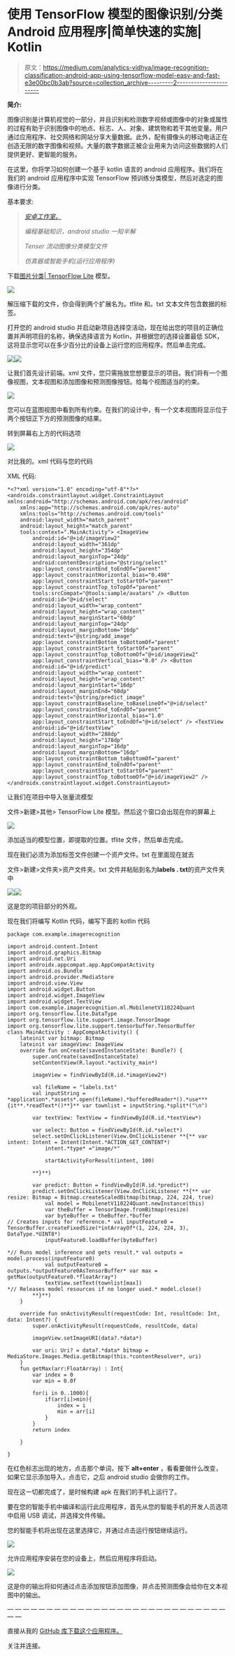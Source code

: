 # 使用 TensorFlow 模型的图像识别/分类 Android 应用程序|简单快速的实施| Kotlin

> 原文：<https://medium.com/analytics-vidhya/image-recognition-classification-android-app-using-tensorflow-model-easy-and-fast-e3e00bc0b3ab?source=collection_archive---------2----------------------->

**简介:**

图像识别是计算机视觉的一部分，并且识别和检测数字视频或图像中的对象或属性的过程有助于识别图像中的地点、标志、人、对象、建筑物和若干其他变量。用户通过应用程序、社交网络和网站分享大量数据。此外，配有摄像头的移动电话正在创造无限的数字图像和视频。大量的数字数据正被企业用来为访问这些数据的人们提供更好、更智能的服务。

在这里，你将学习如何创建一个基于 kotlin 语言的 android 应用程序。我们将在我们的 android 应用程序中实现 TensorFlow 预训练分类模型，然后对选定的图像进行分类。

基本要求:

> [*安卓工作室。*](https://developer.android.com/studio?gclsrc=aw.ds&gclid=Cj0KCQjw3f6HBhDHARIsAD_i3D-67jAQL0AtFojvK1e7vIKcSvFY05DImffCs5EoQ_jvhW1zBo7TAloaApzHEALw_wcB)
> 
> *编程基础知识，android studio 一知半解*
> 
> *Tenser 流动图像分类模型文件*
> 
> *仿真器或智能手机(运行应用程序)*

下载[图片分类| TensorFlow Lite](https://www.tensorflow.org/lite/examples/image_classification/overview) 模型。

![](img/183440f008e880f0f2617b2cd75d1443.png)

解压缩下载的文件，你会得到两个扩展名为。tflite 和。txt 文本文件包含数据的标签。

打开您的 android studio 并启动新项目选择空活动，现在给出您的项目的正确位置并声明项目的名称，确保选择语言为 Kotlin，并根据您的选择设置最低 SDK，这将显示您可以在多少百分比的设备上运行您的应用程序。然后单击完成。

![](img/e24920686b24593df3e1baaad4429405.png)![](img/7d87ccf67880c2cf4aa59fbd1bae748c.png)

让我们首先设计前端。xml 文件，您只需拖放您想要显示的项目。我们将有一个图像视图，文本视图和添加图像和预测图像按钮。给每个视图适当的约束。

![](img/67bc25b4fc2f40c25731a5ab5ea0962d.png)

您可以在蓝图视图中看到所有约束。在我们的设计中，有一个文本视图将显示位于两个按钮正下方的预测图像的结果。

转到屏幕右上方的代码选项

![](img/aa53c46828765a07fb1ef8f1c48b4421.png)

对比我的。xml 代码与您的代码

XML 代码:

```
*<?*xml version="1.0" encoding="utf-8"*?>* <androidx.constraintlayout.widget.ConstraintLayout xmlns:android="http://schemas.android.com/apk/res/android"
    xmlns:app="http://schemas.android.com/apk/res-auto"
    xmlns:tools="http://schemas.android.com/tools"
    android:layout_width="match_parent"
    android:layout_height="match_parent"
    tools:context=".MainActivity"> <ImageView
        android:id="@+id/imageView2"
        android:layout_width="361dp"
        android:layout_height="354dp"
        android:layout_marginTop="24dp"
        android:contentDescription="@string/select"
        app:layout_constraintEnd_toEndOf="parent"
        app:layout_constraintHorizontal_bias="0.498"
        app:layout_constraintStart_toStartOf="parent"
        app:layout_constraintTop_toTopOf="parent"
        tools:srcCompat="@tools:sample/avatars" /> <Button
        android:id="@+id/select"
        android:layout_width="wrap_content"
        android:layout_height="wrap_content"
        android:layout_marginStart="60dp"
        android:layout_marginTop="24dp"
        android:layout_marginBottom="16dp"
        android:text="@string/add_image"
        app:layout_constraintBottom_toBottomOf="parent"
        app:layout_constraintStart_toStartOf="parent"
        app:layout_constraintTop_toBottomOf="@+id/imageView2"
        app:layout_constraintVertical_bias="0.0" /> <Button
        android:id="@+id/predict"
        android:layout_width="wrap_content"
        android:layout_height="wrap_content"
        android:layout_marginStart="16dp"
        android:layout_marginEnd="60dp"
        android:text="@string/predict_image"
        app:layout_constraintBaseline_toBaselineOf="@+id/select"
        app:layout_constraintEnd_toEndOf="parent"
        app:layout_constraintHorizontal_bias="1.0"
        app:layout_constraintStart_toEndOf="@+id/select" /> <TextView
        android:id="@+id/textView"
        android:layout_width="288dp"
        android:layout_height="178dp"
        android:layout_marginTop="16dp"
        android:layout_marginBottom="16dp"
        app:layout_constraintBottom_toBottomOf="parent"
        app:layout_constraintEnd_toEndOf="parent"
        app:layout_constraintStart_toStartOf="parent"
        app:layout_constraintTop_toBottomOf="@+id/imageView2" /></androidx.constraintlayout.widget.ConstraintLayout>
```

让我们在项目中导入张量流模型

文件>新建>其他> TensorFlow Lite 模型。然后这个窗口会出现在你的屏幕上

![](img/65a025e4d3f29b245f001975e0da0a6b.png)

添加适当的模型位置，即提取的位置。tflite 文件，然后单击完成。

现在我们必须为添加标签文件创建一个资产文件。txt 在里面现在就去

文件>新建>文件夹>资产文件夹。txt 文件并粘贴到名为**labels . txt**的资产文件夹中

![](img/37a3c7c1f59455122cf5f6f389396b6b.png)![](img/abadf9e70af0520baab58b9f66925068.png)

这是您的项目部分的外观。

现在我们将编写 Kotlin 代码，编写下面的 kotlin 代码

```
package com.example.imagerecognition

import android.content.Intent
import android.graphics.Bitmap
import android.net.Uri
import androidx.appcompat.app.AppCompatActivity
import android.os.Bundle
import android.provider.MediaStore
import android.view.View
import android.widget.Button
import android.widget.ImageView
import android.widget.TextView
import com.example.imagerecognition.ml.MobilenetV110224Quant
import org.tensorflow.lite.DataType
import org.tensorflow.lite.support.image.TensorImage
import org.tensorflow.lite.support.tensorbuffer.TensorBuffer
class MainActivity : AppCompatActivity() {
    lateinit var bitmap: Bitmap
    lateinit var imageView: ImageView
    override fun onCreate(savedInstanceState: Bundle?) {
        super.onCreate(savedInstanceState)
        setContentView(R.layout.*activity_main*)

        imageView = findViewById(R.id.*imageView2*)

        val fileName = "labels.txt"
        val inputString = *application*.*assets*.open(fileName).*bufferedReader*().*use***{it**.*readText*()**}** var townlist = inputString.*split*("\n")

        var textView: TextView = findViewById(R.id.*textView*)

        var select: Button = findViewById(R.id.*select*)
        select.setOnClickListener(View.OnClickListener **{** var intent: Intent = Intent(Intent.*ACTION_GET_CONTENT*)
            intent.*type* ="image/*"

            startActivityForResult(intent, 100)

        **}**)

        var predict: Button = findViewById(R.id.*predict*)
        predict.setOnClickListener(View.OnClickListener **{** var resize: Bitmap = Bitmap.createScaledBitmap(bitmap, 224, 224, true)
            val model = MobilenetV110224Quant.newInstance(this)
            var theBuffer = TensorImage.fromBitmap(resize)
            var byteBuffer = theBuffer.*buffer
// Creates inputs for reference.* val inputFeature0 = TensorBuffer.createFixedSize(*intArrayOf*(1, 224, 224, 3), DataType.*UINT8*)
            inputFeature0.loadBuffer(byteBuffer)

*// Runs model inference and gets result.* val outputs = model.process(inputFeature0)
            val outputFeature0 = outputs.*outputFeature0AsTensorBuffer* var max = getMax(outputFeature0.*floatArray*)
            textView.setText(townlist[max])
*// Releases model resources if no longer used.* model.close()
        **}**)
    }

    override fun onActivityResult(requestCode: Int, resultCode: Int, data: Intent?) {
        super.onActivityResult(requestCode, resultCode, data)

        imageView.setImageURI(data?.*data*)

        var uri: Uri? = data?.*data* bitmap = MediaStore.Images.Media.getBitmap(this.*contentResolver*, uri)
    }
    fun getMax(arr:FloatArray) : Int{
        var index = 0
        var min = 0.0f

        for(i in 0..1000){
            if(arr[i]>min){
                index = i
                min = arr[i]
            }
        }
        return index

    }

}
```

在红色标志出现的地方，点击那个单词，按下 **alt+enter** ，看看要做什么改变，如果它显示添加导入，点击它，之后 android studio 会做你的工作。

现在这一切都完成了，是时候构建 apk 在我们的手机上运行了。

要在您的智能手机中编译和运行此应用程序，首先从您的智能手机的开发人员选项中启用 USB 调试，并选择文件传输。

您的智能手机将出现在这里选择它，并通过点击运行按钮继续运行。

![](img/88d49084e5ca93eca05a18d791373500.png)

允许应用程序安装在您的设备上，然后应用程序将启动。

![](img/c759732eb2f392095683a9b7857ce471.png)

这是你的输出将如何通过点击添加按钮添加图像，并点击预测图像会给你在文本视图中的输出。

— — — — — — — — — — — — — — — — — — — — — — — — — — — — — —

直接从我的 [GitHub 库下载这个应用程序。](https://github.com/yashambekar1804)

关注并连接。